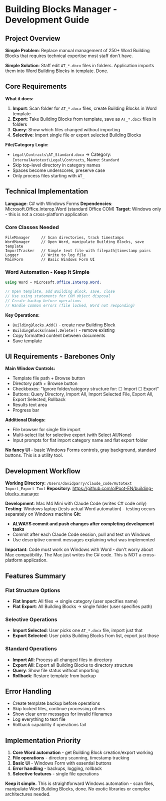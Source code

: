 # Building Blocks Manager - Development Guide

## Project Overview

**Simple Problem**: Replace manual management of 250+ Word Building Blocks that requires technical expertise most staff don't have.

**Simple Solution**: Staff edit `AT_*.docx` files in folders. Application imports them into Word Building Blocks in template. Done.

## Core Requirements

**What it does:**
1. **Import**: Scan folder for `AT_*.docx` files, create Building Blocks in Word template
2. **Export**: Take Building Blocks from template, save as `AT_*.docx` files in folders
3. **Query**: Show which files changed without importing
4. **Selective**: Import single file or export selected Building Blocks

**File/Category Logic:**
- `Legal\Contracts\AT_Standard.docx` → Category: `InternalAutotext\Legal\Contracts`, Name: `Standard`
- Skip top-level directory in category names
- Spaces become underscores, preserve case
- Only process files starting with `AT_`

## Technical Implementation

**Language**: C# with Windows Forms
**Dependencies**: Microsoft.Office.Interop.Word (standard Office COM)
**Target**: Windows only - this is not a cross-platform application

### Core Classes Needed
```
FileManager     // Scan directories, track timestamps
WordManager     // Open Word, manipulate Building Blocks, save template  
ImportTracker   // Simple text file with filepath|timestamp pairs
Logger          // Write to log file
MainForm        // Basic Windows Form UI
```

### Word Automation - Keep It Simple
```csharp
using Word = Microsoft.Office.Interop.Word;

// Open template, add Building Block, save, close
// Use using statements for COM object disposal
// Create backup before operations
// Handle common errors (file locked, Word not responding)
```

**Key Operations:**
- `BuildingBlocks.Add()` - create new Building Block
- `BuildingBlocks[name].Delete()` - remove existing
- Copy formatted content between documents
- Save template

## UI Requirements - Barebones Only

**Main Window Controls:**
- Template file path + Browse button
- Directory path + Browse button  
- Checkboxes: "Ignore folder/category structure for: ☐ Import ☐ Export"
- Buttons: Query Directory, Import All, Import Selected File, Export All, Export Selected, Rollback
- Results text area
- Progress bar

**Additional Dialogs:**
- File browser for single file import
- Multi-select list for selective export (with Select All/None)
- Input prompts for flat import category name and flat export folder

**No fancy UI** - basic Windows Forms controls, gray background, standard buttons. This is a utility tool.

## Development Workflow

**Working Directory**: `/Users/davidparry/claude_code/Autotext Import_Export Tool`
**Repository**: https://github.com/olPoot-EN/building-blocks-manager

**Development**: Mac M4 Mini with Claude Code (writes C# code only)
**Testing**: Windows laptop (tests actual Word automation) - testing occurs separately on Windows machine
**Git**: 
- **ALWAYS commit and push changes after completing development tasks**
- Commit after each Claude Code session, pull and test on Windows
- Use descriptive commit messages explaining what was implemented

**Important**: Code must work on Windows with Word - don't worry about Mac compatibility. The Mac just writes the C# code. This is NOT a cross-platform application.

## Features Summary

### Flat Structure Options
- **Flat Import**: All files → single category (user specifies name)
- **Flat Export**: All Building Blocks → single folder (user specifies path)

### Selective Operations  
- **Import Selected**: User picks one `AT_*.docx` file, import just that
- **Export Selected**: User picks Building Blocks from list, export just those

### Standard Operations
- **Import All**: Process all changed files in directory
- **Export All**: Export all Building Blocks to directory structure
- **Query**: Show file status without importing
- **Rollback**: Restore template from backup

## Error Handling
- Create template backup before operations
- Skip locked files, continue processing others
- Show clear error messages for invalid filenames
- Log everything to text file
- Rollback capability if operations fail

## Implementation Priority
1. **Core Word automation** - get Building Block creation/export working
2. **File operations** - directory scanning, timestamp tracking
3. **Basic UI** - Windows Form with essential buttons
4. **Error handling** - backups, logging, rollback
5. **Selective features** - single file operations

**Keep it simple.** This is straightforward Windows automation - scan files, manipulate Word Building Blocks, done. No exotic libraries or complex architectures needed.